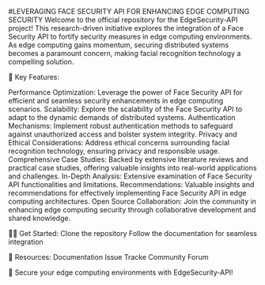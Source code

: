 #LEVERAGING FACE SECURITY API FOR ENHANCING EDGE COMPUTING SECURITY
Welcome to the official repository for the EdgeSecurity-API project! This research-driven initiative explores the integration of a Face Security API to fortify security measures in edge computing environments. As edge computing gains momentum, securing distributed systems becomes a paramount concern, making facial recognition technology a compelling solution.

🚀 Key Features:

Performance Optimization: Leverage the power of Face Security API for efficient and seamless security enhancements in edge computing scenarios. Scalability: Explore the scalability of the Face Security API to adapt to the dynamic demands of distributed systems. Authentication Mechanisms: Implement robust authentication methods to safeguard against unauthorized access and bolster system integrity. Privacy and Ethical Considerations: Address ethical concerns surrounding facial recognition technology, ensuring privacy and responsible usage. Comprehensive Case Studies: Backed by extensive literature reviews and practical case studies, offering valuable insights into real-world applications and challenges. In-Depth Analysis: Extensive examination of Face Security API functionalities and limitations. Recommendations: Valuable insights and recommendations for effectively implementing Face Security API in edge computing architectures. Open Source Collaboration: Join the community in enhancing edge computing security through collaborative development and shared knowledge.

👩‍💻 Get Started: Clone the repository Follow the documentation for seamless integration

📖 Resources: Documentation Issue Tracke Community Forum

🔐 Secure your edge computing environments with EdgeSecurity-API!
